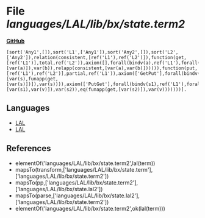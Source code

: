 # File _languages/LAL/lib/bx/state.term2_
**[GitHub](https://github.com/softlang/yas/blob/master/languages/LAL/lib/bx/state.term2)**
```
[sort('Any1',[]),sort('L1',['Any1']),sort('Any2',[]),sort('L2',['Any2']),relation(consistent,[ref('L1'),ref('L2')]),function(get,[ref('L1')],total,ref('L2')),axiom([],forall(bindv(a),ref('L1'),forall(bindv(b),ref('L2'),ifthen(eq(funapp(get,[var(a)]),var(b)),relapp(consistent,[var(a),var(b)]))))),function(put,[ref('L1'),ref('L2')],partial,ref('L1')),axiom(['GetPut'],forall(bindv(s),ref('L1'),eq(funapp(put,[var(s),funapp(get,[var(s)])]),var(s)))),axiom(['PutGet'],forall(bindv(s1),ref('L1'),forall(bindv(s2),ref('L1'),forall(bindv(v),ref('L2'),ifthen(eq(funapp(put,[var(s1),var(v)]),var(s2)),eq(funapp(get,[var(s2)]),var(v)))))))].
```

## Languages
* [LAL](../languages/LAL.md)
* [LAL](../languages/LAL.md)

## References
* elementOf('languages/LAL/lib/bx/state.term2',lal(term))
* mapsTo(transform,['languages/LAL/lib/bx/state.term'],['languages/LAL/lib/bx/state.term2'])
* mapsTo(pp,['languages/LAL/lib/bx/state.term2'],['languages/LAL/lib/bx/state.lal2'])
* mapsTo(parse,['languages/LAL/lib/bx/state.lal2'],['languages/LAL/lib/bx/state.term2'])
* elementOf('languages/LAL/lib/bx/state.term2',ok(lal(term)))
